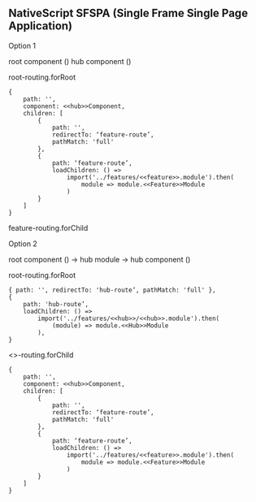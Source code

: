 ## NativeScript SFSPA (Single Frame Single Page Application)

Option 1

root component (<page-router-outlet>)
hub component (<router-outlet>)

root-routing.forRoot

    {
        path: '',
        component: <<hub>>Component,
        children: [
            {
                path: '',
                redirectTo: ‘feature-route’,
                pathMatch: 'full'
            },
            {
                path: ‘feature-route’,
                loadChildren: () =>
                    import('../features/<<feature>>.module').then(
                        module => module.<<Feature>>Module
                    )
            }
        ]
    }

feature-routing.forChild

Option 2

root component (<page-router-outlet>) -> hub module -> hub component (<router-outlet>)

root-routing.forRoot

    { path: '', redirectTo: 'hub-route‘, pathMatch: 'full' },
    {
        path: 'hub-route’,
        loadChildren: () =>
            import('../features/<<hub>>/<<hub>>.module').then(
                (module) => module.<<Hub>>Module
            ),
    }

<<hub>>-routing.forChild

    {
        path: '',
        component: <<hub>>Component,
        children: [
            {
                path: '',
                redirectTo: ‘feature-route’,
                pathMatch: 'full'
            },
            {
                path: ‘feature-route’,
                loadChildren: () =>
                    import('../features/<<feature>>.module').then(
                        module => module.<<Feature>>Module
                    )
            }
        ]
    }
